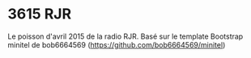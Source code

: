 3615 RJR
=======

Le poisson d'avril 2015 de la radio RJR.
Basé sur le template Bootstrap minitel de bob6664569 (https://github.com/bob6664569/minitel)
